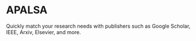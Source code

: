 # APALSA
Quickly match your research needs with publishers such as Google Scholar, IEEE, Arxiv, Elsevier, and more.
